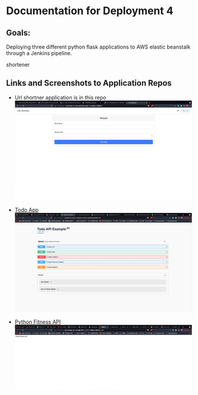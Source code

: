 # Documentation for Deployment 4

## Goals:

Deploying three different python flask applications to AWS elastic beanstalk through a Jenkins pipeline.

shortener 
## Links and Screenshots to Application Repos

- Url shortner application is in this repo
    ![Screenshot of url shortner](url_shortener_screenshot.png)

- [Todo App](https://github.com/zachcyrus/todo-list)
    ![Screenshot of todo app success](Todo_app_success.png)

- [Python Fitness API](https://github.com/zachcyrus/Python-Fitness-API/tree/deployment)
    ![Screenshot of python fitness app](screenshot_flask_app.png)